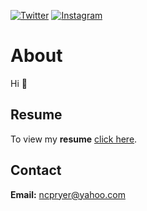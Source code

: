 <a href="https://twitter.com/_ncpryer"><img alt="Twitter" src="https://img.shields.io/badge/Twitter-%231DA1F2.svg?style=for-the-badge&logo=Twitter&logoColor=white"/></a>
<a href="https://instagram.com/nicholaspryermma"><img alt="Instagram" src="https://img.shields.io/badge/Instagram-%23E4405F.svg?style=for-the-badge&logo=Instagram&logoColor=white"/></a>
<br>

# About

Hi 👋

## Resume

To view my <strong>resume</strong> <a href="https://npryer.github.io/npryer.com/Nicholas-Pryer-Resume.pdf" target="_blank">click here</a>.

## Contact

**Email:** ncpryer@yahoo.com
